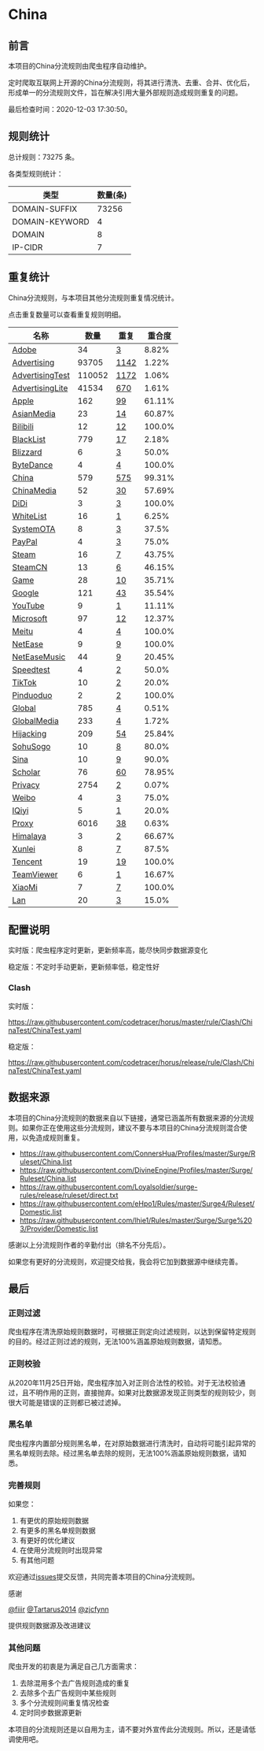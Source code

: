 # China

## 前言

本项目的China分流规则由爬虫程序自动维护。

定时爬取互联网上开源的China分流规则，将其进行清洗、去重、合并、优化后，形成单一的分流规则文件，旨在解决引用大量外部规则造成规则重复的问题。




最后检查时间：2020-12-03 17:30:50。

## 规则统计

总计规则：73275 条。

各类型规则统计：

| 类型 | 数量(条) |
| ---- | ---- |
| DOMAIN-SUFFIX | 73256 |
| DOMAIN-KEYWORD | 4 |
| DOMAIN | 8 |
| IP-CIDR | 7 |
## 重复统计

China分流规则，与本项目其他分流规则重复情况统计。

点击重复数量可以查看重复规则明细。

| 名称 | 数量 | 重复 | 重合度 |
| ---- | ---- | ---- | ------ |
|  [Adobe](https://github.com/codetracer/horus/tree/master/rule/Clash/Adobe)    | 34   | [3](https://github.com/codetracer/horus/tree/master/rule/Clash/ChinaTest/Repeat.list)   |   8.82% |
|  [Advertising](https://github.com/codetracer/horus/tree/master/rule/Clash/Advertising)    | 93705   | [1142](https://github.com/codetracer/horus/tree/master/rule/Clash/ChinaTest/Repeat.list)   |   1.22% |
|  [AdvertisingTest](https://github.com/codetracer/horus/tree/master/rule/Clash/AdvertisingTest)    | 110052   | [1172](https://github.com/codetracer/horus/tree/master/rule/Clash/ChinaTest/Repeat.list)   |   1.06% |
|  [AdvertisingLite](https://github.com/codetracer/horus/tree/master/rule/Clash/AdvertisingLite)    | 41534   | [670](https://github.com/codetracer/horus/tree/master/rule/Clash/ChinaTest/Repeat.list)   |   1.61% |
|  [Apple](https://github.com/codetracer/horus/tree/master/rule/Clash/Apple)    | 162   | [99](https://github.com/codetracer/horus/tree/master/rule/Clash/ChinaTest/Repeat.list)   |   61.11% |
|  [AsianMedia](https://github.com/codetracer/horus/tree/master/rule/Clash/AsianMedia)    | 23   | [14](https://github.com/codetracer/horus/tree/master/rule/Clash/ChinaTest/Repeat.list)   |   60.87% |
|  [Bilibili](https://github.com/codetracer/horus/tree/master/rule/Clash/Bilibili)    | 12   | [12](https://github.com/codetracer/horus/tree/master/rule/Clash/ChinaTest/Repeat.list)   |   100.0% |
|  [BlackList](https://github.com/codetracer/horus/tree/master/rule/Clash/BlackList)    | 779   | [17](https://github.com/codetracer/horus/tree/master/rule/Clash/ChinaTest/Repeat.list)   |   2.18% |
|  [Blizzard](https://github.com/codetracer/horus/tree/master/rule/Clash/Blizzard)    | 6   | [3](https://github.com/codetracer/horus/tree/master/rule/Clash/ChinaTest/Repeat.list)   |   50.0% |
|  [ByteDance](https://github.com/codetracer/horus/tree/master/rule/Clash/ByteDance)    | 4   | [4](https://github.com/codetracer/horus/tree/master/rule/Clash/ChinaTest/Repeat.list)   |   100.0% |
|  [China](https://github.com/codetracer/horus/tree/master/rule/Clash/China)    | 579   | [575](https://github.com/codetracer/horus/tree/master/rule/Clash/ChinaTest/Repeat.list)   |   99.31% |
|  [ChinaMedia](https://github.com/codetracer/horus/tree/master/rule/Clash/ChinaMedia)    | 52   | [30](https://github.com/codetracer/horus/tree/master/rule/Clash/ChinaTest/Repeat.list)   |   57.69% |
|  [DiDi](https://github.com/codetracer/horus/tree/master/rule/Clash/DiDi)    | 3   | [3](https://github.com/codetracer/horus/tree/master/rule/Clash/ChinaTest/Repeat.list)   |   100.0% |
|  [WhiteList](https://github.com/codetracer/horus/tree/master/rule/Clash/WhiteList)    | 16   | [1](https://github.com/codetracer/horus/tree/master/rule/Clash/ChinaTest/Repeat.list)   |   6.25% |
|  [SystemOTA](https://github.com/codetracer/horus/tree/master/rule/Clash/SystemOTA)    | 8   | [3](https://github.com/codetracer/horus/tree/master/rule/Clash/ChinaTest/Repeat.list)   |   37.5% |
|  [PayPal](https://github.com/codetracer/horus/tree/master/rule/Clash/PayPal)    | 4   | [3](https://github.com/codetracer/horus/tree/master/rule/Clash/ChinaTest/Repeat.list)   |   75.0% |
|  [Steam](https://github.com/codetracer/horus/tree/master/rule/Clash/Steam)    | 16   | [7](https://github.com/codetracer/horus/tree/master/rule/Clash/ChinaTest/Repeat.list)   |   43.75% |
|  [SteamCN](https://github.com/codetracer/horus/tree/master/rule/Clash/SteamCN)    | 13   | [6](https://github.com/codetracer/horus/tree/master/rule/Clash/ChinaTest/Repeat.list)   |   46.15% |
|  [Game](https://github.com/codetracer/horus/tree/master/rule/Clash/Game)    | 28   | [10](https://github.com/codetracer/horus/tree/master/rule/Clash/ChinaTest/Repeat.list)   |   35.71% |
|  [Google](https://github.com/codetracer/horus/tree/master/rule/Clash/Google)    | 121   | [43](https://github.com/codetracer/horus/tree/master/rule/Clash/ChinaTest/Repeat.list)   |   35.54% |
|  [YouTube](https://github.com/codetracer/horus/tree/master/rule/Clash/YouTube)    | 9   | [1](https://github.com/codetracer/horus/tree/master/rule/Clash/ChinaTest/Repeat.list)   |   11.11% |
|  [Microsoft](https://github.com/codetracer/horus/tree/master/rule/Clash/Microsoft)    | 97   | [12](https://github.com/codetracer/horus/tree/master/rule/Clash/ChinaTest/Repeat.list)   |   12.37% |
|  [Meitu](https://github.com/codetracer/horus/tree/master/rule/Clash/Meitu)    | 4   | [4](https://github.com/codetracer/horus/tree/master/rule/Clash/ChinaTest/Repeat.list)   |   100.0% |
|  [NetEase](https://github.com/codetracer/horus/tree/master/rule/Clash/NetEase)    | 9   | [9](https://github.com/codetracer/horus/tree/master/rule/Clash/ChinaTest/Repeat.list)   |   100.0% |
|  [NetEaseMusic](https://github.com/codetracer/horus/tree/master/rule/Clash/NetEaseMusic)    | 44   | [9](https://github.com/codetracer/horus/tree/master/rule/Clash/ChinaTest/Repeat.list)   |   20.45% |
|  [Speedtest](https://github.com/codetracer/horus/tree/master/rule/Clash/Speedtest)    | 4   | [2](https://github.com/codetracer/horus/tree/master/rule/Clash/ChinaTest/Repeat.list)   |   50.0% |
|  [TikTok](https://github.com/codetracer/horus/tree/master/rule/Clash/TikTok)    | 10   | [2](https://github.com/codetracer/horus/tree/master/rule/Clash/ChinaTest/Repeat.list)   |   20.0% |
|  [Pinduoduo](https://github.com/codetracer/horus/tree/master/rule/Clash/Pinduoduo)    | 2   | [2](https://github.com/codetracer/horus/tree/master/rule/Clash/ChinaTest/Repeat.list)   |   100.0% |
|  [Global](https://github.com/codetracer/horus/tree/master/rule/Clash/Global)    | 785   | [4](https://github.com/codetracer/horus/tree/master/rule/Clash/ChinaTest/Repeat.list)   |   0.51% |
|  [GlobalMedia](https://github.com/codetracer/horus/tree/master/rule/Clash/GlobalMedia)    | 233   | [4](https://github.com/codetracer/horus/tree/master/rule/Clash/ChinaTest/Repeat.list)   |   1.72% |
|  [Hijacking](https://github.com/codetracer/horus/tree/master/rule/Clash/Hijacking)    | 209   | [54](https://github.com/codetracer/horus/tree/master/rule/Clash/ChinaTest/Repeat.list)   |   25.84% |
|  [SohuSogo](https://github.com/codetracer/horus/tree/master/rule/Clash/SohuSogo)    | 10   | [8](https://github.com/codetracer/horus/tree/master/rule/Clash/ChinaTest/Repeat.list)   |   80.0% |
|  [Sina](https://github.com/codetracer/horus/tree/master/rule/Clash/Sina)    | 10   | [9](https://github.com/codetracer/horus/tree/master/rule/Clash/ChinaTest/Repeat.list)   |   90.0% |
|  [Scholar](https://github.com/codetracer/horus/tree/master/rule/Clash/Scholar)    | 76   | [60](https://github.com/codetracer/horus/tree/master/rule/Clash/ChinaTest/Repeat.list)   |   78.95% |
|  [Privacy](https://github.com/codetracer/horus/tree/master/rule/Clash/Privacy)    | 2754   | [2](https://github.com/codetracer/horus/tree/master/rule/Clash/ChinaTest/Repeat.list)   |   0.07% |
|  [Weibo](https://github.com/codetracer/horus/tree/master/rule/Clash/Weibo)    | 4   | [3](https://github.com/codetracer/horus/tree/master/rule/Clash/ChinaTest/Repeat.list)   |   75.0% |
|  [IQiyi](https://github.com/codetracer/horus/tree/master/rule/Clash/IQiyi)    | 5   | [1](https://github.com/codetracer/horus/tree/master/rule/Clash/ChinaTest/Repeat.list)   |   20.0% |
|  [Proxy](https://github.com/codetracer/horus/tree/master/rule/Clash/Proxy)    | 6016   | [38](https://github.com/codetracer/horus/tree/master/rule/Clash/ChinaTest/Repeat.list)   |   0.63% |
|  [Himalaya](https://github.com/codetracer/horus/tree/master/rule/Clash/Himalaya)    | 3   | [2](https://github.com/codetracer/horus/tree/master/rule/Clash/ChinaTest/Repeat.list)   |   66.67% |
|  [Xunlei](https://github.com/codetracer/horus/tree/master/rule/Clash/Xunlei)    | 8   | [7](https://github.com/codetracer/horus/tree/master/rule/Clash/ChinaTest/Repeat.list)   |   87.5% |
|  [Tencent](https://github.com/codetracer/horus/tree/master/rule/Clash/Tencent)    | 19   | [19](https://github.com/codetracer/horus/tree/master/rule/Clash/ChinaTest/Repeat.list)   |   100.0% |
|  [TeamViewer](https://github.com/codetracer/horus/tree/master/rule/Clash/TeamViewer)    | 6   | [1](https://github.com/codetracer/horus/tree/master/rule/Clash/ChinaTest/Repeat.list)   |   16.67% |
|  [XiaoMi](https://github.com/codetracer/horus/tree/master/rule/Clash/XiaoMi)    | 7   | [7](https://github.com/codetracer/horus/tree/master/rule/Clash/ChinaTest/Repeat.list)   |   100.0% |
|  [Lan](https://github.com/codetracer/horus/tree/master/rule/Clash/Lan)    | 20   | [3](https://github.com/codetracer/horus/tree/master/rule/Clash/ChinaTest/Repeat.list)   |   15.0% |
## 配置说明

实时版：爬虫程序定时更新，更新频率高，能尽快同步数据源变化

稳定版：不定时手动更新，更新频率低，稳定性好

### Clash 
实时版：

https://raw.githubusercontent.com/codetracer/horus/master/rule/Clash/ChinaTest/ChinaTest.yaml

稳定版：

https://raw.githubusercontent.com/codetracer/horus/release/rule/Clash/ChinaTest/ChinaTest.yaml

## 数据来源

本项目的China分流规则的数据来自以下链接，通常已涵盖所有数据来源的分流规则。如果你正在使用这些分流规则，建议不要与本项目的China分流规则混合使用，以免造成规则重复。

- https://raw.githubusercontent.com/ConnersHua/Profiles/master/Surge/Ruleset/China.list
- https://raw.githubusercontent.com/DivineEngine/Profiles/master/Surge/Ruleset/China.list
- https://raw.githubusercontent.com/Loyalsoldier/surge-rules/release/ruleset/direct.txt
- https://raw.githubusercontent.com/eHpo1/Rules/master/Surge4/Ruleset/Domestic.list
- https://raw.githubusercontent.com/lhie1/Rules/master/Surge/Surge%203/Provider/Domestic.list


感谢以上分流规则作者的辛勤付出（排名不分先后）。

如果您有更好的分流规则，欢迎提交给我，我会将它加到数据源中继续完善。

## 最后

### 正则过滤

爬虫程序在清洗原始规则数据时，可根据正则定向过滤规则，以达到保留特定规则的目的。经过正则过滤的规则，无法100%涵盖原始规则数据，请知悉。

### 正则校验

从2020年11月25日开始，爬虫程序加入对正则合法性的校验。对于无法校验通过，且不明作用的正则，直接抛弃。如果对比数据源发现正则类型的规则较少，则很大可能是错误的正则都已被过滤掉。

### 黑名单

爬虫程序内置部分规则黑名单，在对原始数据进行清洗时，自动将可能引起异常的黑名单规则去除。经过黑名单去除的规则，无法100%涵盖原始规则数据，请知悉。

### 完善规则

如果您：

1. 有更优的原始规则数据
2. 有更多的黑名单规则数据
3. 有更好的优化建议
4. 在使用分流规则时出现异常
5. 有其他问题

欢迎通过[issues](https://github.com/codetracer/horus/issues/new)提交反馈，共同完善本项目的China分流规则。

感谢

[@fiiir](https://github.com/fiiir) [@Tartarus2014](https://github.com/Tartarus2014) [@zjcfynn](https://github.com/zjcfynn) 

提供规则数据源及改进建议

### 其他问题

爬虫开发的初衷是为满足自己几方面需求：

1. 去除混用多个去广告规则造成的重复
2. 去除多个去广告规则中某些规则
3. 多个分流规则间重复情况检查
4. 定时同步数据源更新

本项目的分流规则还是以自用为主，请不要对外宣传此分流规则。所以，还是请低调使用吧。